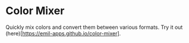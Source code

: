# Color Mixer
Quickly mix colors and convert them between various formats. Try it out (here)[https://emil-apps.github.io/color-mixer].
